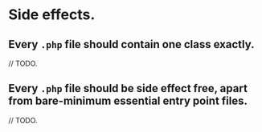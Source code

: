 # Side effects.

## Every `.php` file should contain one class exactly.

// TODO.

## Every `.php` file should be side effect free, apart from bare-minimum essential entry point files.

// TODO.